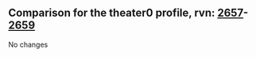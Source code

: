 ## Comparison for the theater0 profile, rvn: [2657](https://github.com/PRO100KatYT/FortniteProfileRevisions/tree/main/profiles/theater0/2657%20theater0.json)-[2659](https://github.com/PRO100KatYT/FortniteProfileRevisions/tree/main/profiles/theater0/2659%20theater0.json)

No changes
